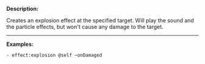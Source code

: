 **Description:** 

Creates an explosion effect at the specified target. Will play the sound and the particle effects, but won't cause any damage to the target.

---

**Examples:**

```
- effect:explosion @self ~onDamaged
```